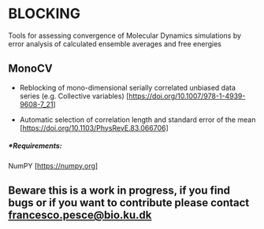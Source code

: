 # BLOCKING
Tools for assessing convergence of Molecular Dynamics simulations by error analysis of calculated ensemble averages and free energies

## MonoCV
- Reblocking of mono-dimensional serially correlated unbiased data series (e.g. Collective variables)
[https://doi.org/10.1007/978-1-4939-9608-7_21]

- Automatic selection of correlation length and standard error of the mean
[https://doi.org/10.1103/PhysRevE.83.066706]

##### *Requirements:
NumPY [https://numpy.org]

##  Beware this is a work in progress, if you find bugs or if you want to contribute please contact francesco.pesce@bio.ku.dk

